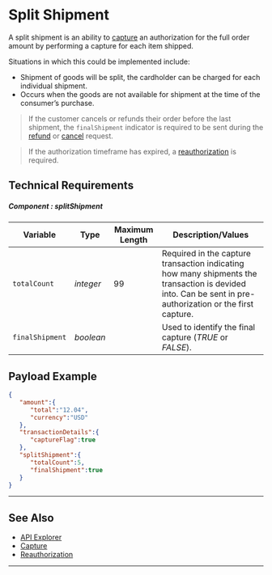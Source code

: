 # Split Shipment

A split shipment is an ability to [capture](?path=docs/Resources/API-Documents/Payments/Capture.md) an authorization for the full order amount by performing a capture for each item shipped.

Situations in which this could be implemented include:

- Shipment of goods will be split, the cardholder can be charged for each individual shipment.
- Occurs when the goods are not available for shipment at the time of the consumer’s purchase.

<!-- theme: info -->
> If the customer cancels or refunds their order before the last shipment, the `finalShipment` indicator is required to be sent during the [refund](?path=docs/Resources/API-Documents/Payments/Refund.md) or [cancel](?path=docs/Resources/API-Documents/Payments/Cancel.md) request.

<!-- theme: warning -->
> If the authorization timeframe has expired, a [reauthorization](?path=docs/Resources/Guides/Authorizations/Re-Auth.md) is required.

## Technical Requirements

##### Component : splitShipment

|Variable    |  Type| Maximum Length | Description/Values|
|---------|----------|----------------|---------|
| `totalCount` | *integer* | 99 | Required in the capture transaction indicating how many shipments the transaction is devided into. Can be sent in pre-authorization or the first capture.|
| `finalShipment` | *boolean* |  | Used to identify the final capture (*TRUE* or *FALSE*).|


## Payload Example

```json
{
   "amount":{
      "total":"12.04",
      "currency":"USD"
   },
   "transactionDetails":{
      "captureFlag":true
   },
   "splitShipment":{
      "totalCount":5,
      "finalShipment":true
   }
}
```

---

## See Also

- [API Explorer](../api/?type=post&path=/payments/v1/charges)
- [Capture](?path=docs/Resources/API-Documents/Payments/Capture.md)
- [Reauthorization](?path=docs/Resources/Guides/Authorizations/Re-Auth.md)

---
